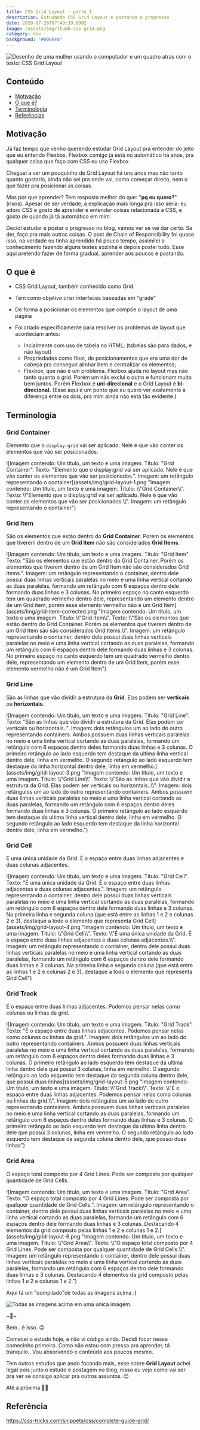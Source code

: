 ```yaml
---
title: CSS Grid Layout - parte 1
description: Estudando CSS Grid Layout e postando o progresso
date: 2020-07-26T07:49:39.000Z
image: /assets/img/thumb-css-grid.png
category: dev
background: "#008BF8"
---
```

![Desenho de uma mulher usando o computador e um quadro atras com o texto: CSS Grid Layout](assets/img/thumb-css-grid.png "Desenho de uma mulher usando o computador e um quadro atras com o texto: CSS Grid Layout")

## Conteúdo

* [Motivação](#motivacao)
* [O que é?](#o-que-e)
* [Terminologia](#terminologia)
* [Referências](#referencias)

<h2 id="motivacao">Motivação</h2>

Já faz tempo que venho querendo estudar Grid Layout pra entender do jeito que eu entendo Flexbox. Flexbox comigo já está no automático há anos, pra qualquer coisa que faço com CSS eu uso Flexbox.

Cheguei a ver um pouquinho de Grid Layout há uns anos mas não tanto quanto gostaria, ainda não sei pra onde vai, como começar direito, nem o que fazer pra posicionar as coisas.

Mas por que aprender? Tem resposta melhor do que: "**pq eu quero?**" (risos). Apesar de ser verdade, a explicação mais longa pra isso seria: eu adoro CSS e gosto de aprender e entender coisas relacionada a CSS, e gosto de quando já tá automático em mim.

Decidi estudar e postar o progresso no blog, vamos ver se vai dar certo. Se der, faço pra mais outras coisas. O post de Chain of Responsibility foi quase isso, na verdade eu tinha aprendido há pouco tempo, assimilei o conhecimento fazendo alguns testes sozinha e depois postei tudo. Esse aqui pretendo fazer de forma gradual, aprender aos poucos e postando.

<h2 id="o-que-e">O que é</h2>

* CSS Grid Layout, também conhecido como Grid.
* Tem como objetivo criar interfaces baseadas em "grade"
* De forma a posicionar os elementos que compõe o layout de uma página
* Foi criado especificamente para resolver os problemas de layout que aconteciam antes:

  * Incialmente com uso de tabela no HTML; (tabelas são para dados, e não layout)
  * Propriedades como float, de posicionamentos que era uma dor de cabeça pra conseguir alinhar bem e centralizar os elementos;
  * Flexbox, que não é um problema. Flexbox ajuda no layout mas não tanto quanto o grid. Porém um não exclui o outro e funcionam muito bem juntos. Porém Flexbox é **uni-direcional** e o Grid Layout é **bi-direcional.** (Esse aqui é um ponto que eu quero ver exatamente a diferença entre os dois, pra mim ainda não está tão evidente.)

<h2 id="terminologia">Terminologia</h2>

### Grid Container

Elemento que o `display:grid` vai ser aplicado. Nele é que vão conter os elementos que vão ser posicionados.

![Imagem contendo: Um titulo, um texto e uma imagem. Titulo: "Grid Container". Texto: "Elemento que o display:grid vai ser aplicado. Nele é que vão conter os elementos que vão ser posicionados.". Imagem: um retângulo representando o container](assets/img/grid-layout-1.png "Imagem contendo: Um titulo, um texto e uma imagem. Titulo: \\\\"Grid Container\\\\". Texto: \\\\"Elemento que o display:grid vai ser aplicado. Nele é que vão conter os elementos que vão ser posicionados.\\\\". Imagem: um retângulo representando o container")

### Grid Item

São os elementos que estão dentro do **Grid Container**. Porém os elementos que tiverem dentro de um **Grid Item** não são considerados **Grid Items**.

![Imagem contendo: Um titulo, um texto e uma imagem. Titulo: "Grid Item". Texto: "São os elementos que estão dentro do Grid Container. Porém os elementos que tiverem dentro de um Grid Item não são considerados Grid Items.". Imagem: um retângulo representando o container, dentro dele possui duas linhas verticais paralelas no meio e uma linha vertical cortando as duas paralelas, formando um retângulo com 6 espaços dentro dele formando duas linhas e 3 colunas. No primeiro espaço no canto esquerdo tem um quadrado vermelho dentro dele, representando um elemento dentro de um Grid item, porém esse elemento vermelho não é um Grid Item](assets/img/grid-item-corrected.png "Imagem contendo: Um titulo, um texto e uma imagem. Titulo: \\\\"Grid Item\\\\". Texto: \\\\"São os elementos que estão dentro do Grid Container. Porém os elementos que tiverem dentro de um Grid Item são são considerados Grid Items.\\\\". Imagem: um retângulo representando o container, dentro dele possui duas linhas verticais paralelas no meio e uma linha vertical cortando as duas paralelas, formando um retângulo com 6 espaços dentro dele formando duas linhas e 3 colunas. No primeiro espaço no canto esquerdo tem um quadrado vermelho dentro dele, representando um elemento dentro de um Grid item, porém esse elemento vermelho não é um Grid Item")

### Grid Line

São as linhas que vão dividir a estrutura da **Grid**. Elas podem ser **verticais** ou **horizontais**.

![Imagem contendo: Um titulo, um texto e uma imagem. Titulo: "Grid Line". Texto: "São as linhas que vão dividir a estrutura da Grid. Elas podem ser verticais ou horizontais..". Imagem: dois retângulos um ao lado do outro representando containers. Ambos possuem duas linhas verticais paralelas no meio e uma linha vertical cortando as duas paralelas, formando um retângulo com 6 espaços dentro deles formando duas linhas e 3 colunas. O primeiro retângulo ao lado esquerdo tem destaque da ultima linha vertical dentro dele, linha em vermelho. O segundo retângulo ao lado esquerdo tem destaque da linha horizontal dentro dele, linha em vermelho.](assets/img/grid-layout-3.png "Imagem contendo: Um titulo, um texto e uma imagem. Titulo: \\\\"Grid Line\\\\". Texto: \\\\"São as linhas que vão dividir a estrutura da Grid. Elas podem ser verticais ou horizontais..\\\\". Imagem: dois retângulos um ao lado do outro representando containers. Ambos possuem duas linhas verticais paralelas no meio e uma linha vertical cortando as duas paralelas, formando um retângulo com 6 espaços dentro deles formando duas linhas e 3 colunas. O primeiro retângulo ao lado esquerdo tem destaque da ultima linha vertical dentro dele, linha em vermelho. O segundo retângulo ao lado esquerdo tem destaque da linha horizontal dentro dele, linha em vermelho.")

### Grid Cell

É uma única unidade da Grid. É o espaço entre duas linhas adjacentes e duas colunas adjacentes.

![Imagem contendo: Um titulo, um texto e uma imagem. Titulo: "Grid Cell". Texto: "É uma única unidade da Grid. É o espaço entre duas linhas adjacentes e duas colunas adjacentes.". Imagem: um retângulo representando o container, dentro dele possui duas linhas verticais paralelas no meio e uma linha vertical cortando as duas paralelas, formando um retângulo com 6 espaços dentro dele formando duas linhas e 3 colunas. Na primeira linha e segunda coluna (que está entre as linhas 1 e 2 e colunas 2 e 3),  destaque a todo o elemento que representa  Grid Cell](assets/img/grid-layout-4.png "Imagem contendo: Um titulo, um texto e uma imagem. Titulo: \\\\"Grid Cell\\\\". Texto: \\\\"É uma única unidade da Grid. É o espaço entre duas linhas adjacentes e duas colunas adjacentes.\\\\". Imagem: um retângulo representando o container, dentro dele possui duas linhas verticais paralelas no meio e uma linha vertical cortando as duas paralelas, formando um retângulo com 6 espaços dentro dele formando duas linhas e 3 colunas. Na primeira linha e segunda coluna (que está entre as linhas 1 e 2 e colunas 2 e 3),  destaque a todo o elemento que representa  Grid Cell")

### Grid Track

É o espaço entre duas linhas adjacentes. Podemos pensar nelas como colunas ou linhas da grid.

![Imagem contendo: Um titulo, um texto e uma imagem. Titulo: "Grid Track". Texto: "É o espaço entre duas linhas adjacentes. Podemos pensar nelas como colunas ou linhas da grid.". Imagem: dois retângulos um ao lado do outro representando containers. Ambos possuem duas linhas verticais paralelas no meio e uma linha vertical cortando as duas paralelas, formando um retângulo com 6 espaços dentro deles formando duas linhas e 3 colunas. O primeiro retângulo ao lado esquerdo tem destaque da ultima linha dentro dele que possui 3 colunas, linha em vermelho. O segundo retângulo ao lado esquerdo tem destaque da segunda coluna dentro dele, que possui duas linhas](assets/img/grid-layout-5.png "Imagem contendo: Um titulo, um texto e uma imagem. Titulo: \\\\"Grid Track\\\\". Texto: \\\\"É o espaço entre duas linhas adjacentes. Podemos pensar nelas como colunas ou linhas da grid.\\\\". Imagem: dois retângulos um ao lado do outro representando containers. Ambos possuem duas linhas verticais paralelas no meio e uma linha vertical cortando as duas paralelas, formando um retângulo com 6 espaços dentro deles formando duas linhas e 3 colunas. O primeiro retângulo ao lado esquerdo tem destaque da ultima linha dentro dele que possui 3 colunas, linha em vermelho. O segundo retângulo ao lado esquerdo tem destaque da segunda coluna dentro dele, que possui duas linhas")

### Grid Area

O espaço total composto por 4 Grid Lines. Pode ser composta por qualquer quantidade de Grid Cells.

![Imagem contendo: Um titulo, um texto e uma imagem. Titulo: "Grid Area". Texto: "O espaço total composto por 4 Grid Lines. Pode ser composta por qualquer quantidade de Grid Cells.". Imagem: um retângulo representando o container, dentro dele possui duas linhas verticais paralelas no meio e uma linha vertical cortando as duas paralelas, formando um retângulo com 6 espaços dentro dele formando duas linhas e 3 colunas. Destacando 4 elementos da grid composto pelas linhas 1 e 2 e colunas 1 e 2.](assets/img/grid-layout-6.png "Imagem contendo: Um titulo, um texto e uma imagem. Titulo: \\\\"Grid Area\\\\". Texto: \\\\"O espaço total composto por 4 Grid Lines. Pode ser composta por qualquer quantidade de Grid Cells.\\\\". Imagem: um retângulo representando o container, dentro dele possui duas linhas verticais paralelas no meio e uma linha vertical cortando as duas paralelas, formando um retângulo com 6 espaços dentro dele formando duas linhas e 3 colunas. Destacando 4 elementos da grid composto pelas linhas 1 e 2 e colunas 1 e 2.")



Aqui tá um "compilado"de todas as imagens acima :)

![Todas as imagens acima em uma unica imagem.](assets/img/grid-layout.png "Todas as imagens acima em uma unica imagem.")

\~🌟\~

Bem.. é isso. 😉

Comecei o estudo hoje, e não vi código ainda. Decidi focar nesse comecinho primeiro. Como não estou com pressa pra aprender, tá tranquilo.. Vou absorvendo o conteúdo aos poucos mesmo.

Tem outros estudos que ando focando mais, esse sobre **Grid Layout** achei legal pois junto o estudo e postagem no blog, nisso eu vejo como vai ser pra ver se consigo aplicar pra outros assuntos. 😊

Até a próxima 🤙🏽

<h2 id="referencia">Referência</h2>

[](https://css-tricks.com/snippets/css/complete-guide-grid/)<https://css-tricks.com/snippets/css/complete-guide-grid/>